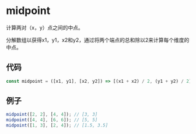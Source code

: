 # midpoint

计算两对（x，y）点之间的中点。

分解数组以获得x1，y1，x2和y2，通过将两个端点的总和除以2来计算每个维度的中点。

## 代码

```js
const midpoint = ([x1, y1], [x2, y2]) => [(x1 + x2) / 2, (y1 + y2) / 2];
```

## 例子

```js
midpoint([2, 2], [4, 4]); // [3, 3]
midpoint([4, 4], [6, 6]); // [5, 5]
midpoint([1, 3], [2, 4]); // [1.5, 3.5]
```
